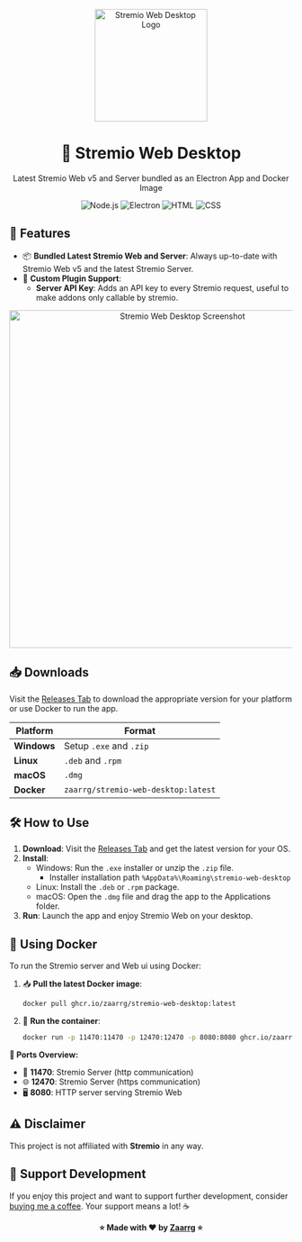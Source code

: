 <p align="center">
  <img src="https://www.stremio.com/website/stremio-logo-small.png" alt="Stremio Web Desktop Logo" width="200" />
</p>
<h1 align="center">🌌 Stremio Web Desktop</h1>

<p align="center">Latest Stremio Web v5 and Server bundled as an Electron App and Docker Image</p>
<p align="center">
  <img src="https://img.shields.io/badge/Node.js-43853D?style=for-the-badge&logo=node.js&logoColor=white" alt="Node.js">
  <img src="https://img.shields.io/badge/Electron-191970?style=for-the-badge&logo=electron&logoColor=white" alt="Electron">
  <img src="https://img.shields.io/badge/HTML-239120?style=for-the-badge&logo=html5&logoColor=white" alt="HTML">
  <img src="https://img.shields.io/badge/CSS-239120?style=for-the-badge&logo=css3&logoColor=white" alt="CSS">
</p>

## 🌟 **Features**
- 📦 **Bundled Latest Stremio Web and Server**: Always up-to-date with Stremio Web v5 and the latest Stremio Server.
- 🔧 **Custom Plugin Support**:
    - **Server API Key**: Adds an API key to every Stremio request, useful to make addons only callable by stremio.

<p align="center">
  <img src="https://i.imgur.com/s3vwk0z.png" alt="Stremio Web Desktop Screenshot" width="600" />
</p>


## 📥 **Downloads**
Visit the [Releases Tab](https://github.com/Zaarrg/stremio-web-desktop/releases) to download the appropriate version for your platform or use Docker to run the app.

| Platform     | Format                  |
|--------------|-------------------------|
| **Windows**  | Setup `.exe` and `.zip` |
| **Linux**    | `.deb` and `.rpm`       |
| **macOS**    | `.dmg`                  |
| **Docker**   | `zaarrg/stremio-web-desktop:latest` |

## 🛠️ **How to Use**
1. **Download**: Visit the [Releases Tab](https://github.com/Zaarrg/stremio-web-desktop/releases) and get the latest version for your OS.
2. **Install**:
    - Windows: Run the `.exe` installer or unzip the `.zip` file.
      - Installer installation path ``%AppData%\Roaming\stremio-web-desktop``
    - Linux: Install the `.deb` or `.rpm` package.
    - macOS: Open the `.dmg` file and drag the app to the Applications folder.
3. **Run**: Launch the app and enjoy Stremio Web on your desktop.

## 🐳 **Using Docker**

To run the Stremio server and Web ui using Docker:

1. 📥 **Pull the latest Docker image**:
    ```bash
   docker pull ghcr.io/zaarrg/stremio-web-desktop:latest
    ```
2. 🚀 **Run the container**:
    ```bash
   docker run -p 11470:11470 -p 12470:12470 -p 8080:8080 ghcr.io/zaarrg/stremio-web-desktop:latest
    ```
**📌 Ports Overview:**
- 🔌 **11470**: Stremio Server (http communication)
- 🌐 **12470**: Stremio Server (https communication)
- 🖥️ **8080**: HTTP server serving Stremio Web


## ⚠️ **Disclaimer**
This project is not affiliated with **Stremio** in any way.



## 🤝 **Support Development**
If you enjoy this project and want to support further development, consider [buying me a coffee](https://ko-fi.com/zaarrg). Your support means a lot! ☕

<p align="center">
  <strong>⭐ Made with ❤️ by <a href="https://github.com/Zaarrg">Zaarrg</a> ⭐</strong>
</p>
